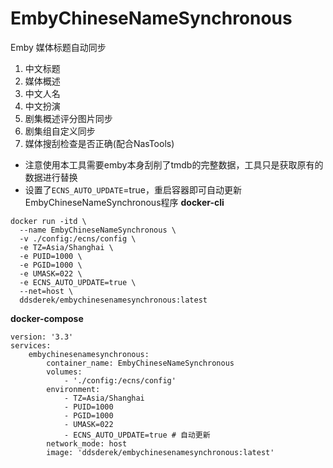 # EmbyChineseNameSynchronous
Emby 媒体标题自动同步
1. 中文标题
2. 媒体概述
3. 中文人名
4. 中文扮演
5. 剧集概述评分图片同步
6. 剧集组自定义同步
7. 媒体搜刮检查是否正确(配合NasTools)


*  注意使用本工具需要emby本身刮削了tmdb的完整数据，工具只是获取原有的数据进行替换
*  设置了`ECNS_AUTO_UPDATE`=true，重启容器即可自动更新EmbyChineseNameSynchronous程序
**docker-cli**

```
docker run -itd \
  --name EmbyChineseNameSynchronous \
  -v ./config:/ecns/config \
  -e TZ=Asia/Shanghai \
  -e PUID=1000 \
  -e PGID=1000 \
  -e UMASK=022 \
  -e ECNS_AUTO_UPDATE=true \
  --net=host \
  ddsderek/embychinesenamesynchronous:latest
```

**docker-compose**

```
version: '3.3'
services:
    embychinesenamesynchronous:
        container_name: EmbyChineseNameSynchronous
        volumes:
            - './config:/ecns/config'
        environment:
            - TZ=Asia/Shanghai
            - PUID=1000
            - PGID=1000
            - UMASK=022
            - ECNS_AUTO_UPDATE=true # 自动更新
        network_mode: host
        image: 'ddsderek/embychinesenamesynchronous:latest'
```
